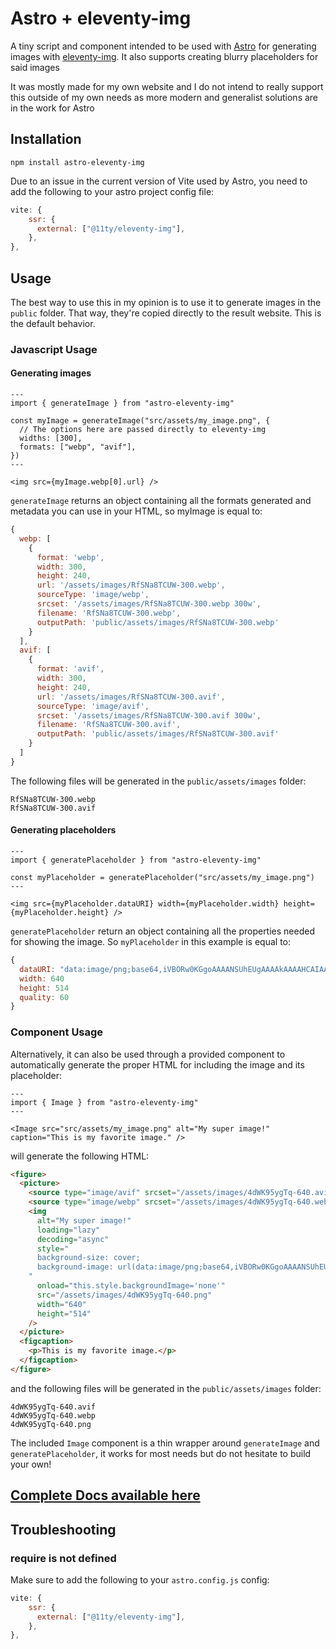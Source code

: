 # Astro + eleventy-img

A tiny script and component intended to be used with [Astro](https://astro.build/) for generating images with [eleventy-img](https://github.com/11ty/eleventy-img). It also supports creating blurry placeholders for said images

It was mostly made for my own website and I do not intend to really support this outside of my own needs as more modern and generalist solutions are in the work for Astro

## Installation

```shell
npm install astro-eleventy-img
```

Due to an issue in the current version of Vite used by Astro, you need to add the following to your astro project config file:

```js
vite: {
    ssr: {
      external: ["@11ty/eleventy-img"],
    },
},
```

## Usage

The best way to use this in my opinion is to use it to generate images in the `public` folder. That way, they're copied directly to the result website. This is the default behavior.

### Javascript Usage

#### Generating images

```astro
---
import { generateImage } from "astro-eleventy-img"

const myImage = generateImage("src/assets/my_image.png", {
  // The options here are passed directly to eleventy-img
  widths: [300],
  formats: ["webp", "avif"],
})
---

<img src={myImage.webp[0].url} />
```

`generateImage` returns an object containing all the formats generated and metadata you can use in your HTML, so myImage is equal to:

```js
{
  webp: [
    {
      format: 'webp',
      width: 300,
      height: 240,
      url: '/assets/images/RfSNa8TCUW-300.webp',
      sourceType: 'image/webp',
      srcset: '/assets/images/RfSNa8TCUW-300.webp 300w',
      filename: 'RfSNa8TCUW-300.webp',
      outputPath: 'public/assets/images/RfSNa8TCUW-300.webp'
    }
  ],
  avif: [
    {
      format: 'avif',
      width: 300,
      height: 240,
      url: '/assets/images/RfSNa8TCUW-300.avif',
      sourceType: 'image/avif',
      srcset: '/assets/images/RfSNa8TCUW-300.avif 300w',
      filename: 'RfSNa8TCUW-300.avif',
      outputPath: 'public/assets/images/RfSNa8TCUW-300.avif'
    }
  ]
}
```

The following files will be generated in the `public/assets/images` folder:

```shell
RfSNa8TCUW-300.webp
RfSNa8TCUW-300.avif
```

#### Generating placeholders

```astro
---
import { generatePlaceholder } from "astro-eleventy-img"

const myPlaceholder = generatePlaceholder("src/assets/my_image.png")
---

<img src={myPlaceholder.dataURI} width={myPlaceholder.width} height={myPlaceholder.height} />
```

`generatePlaceholder` return an object containing all the properties needed for showing the image. So `myPlaceholder` in this example is equal to:

```js
{
  dataURI: "data:image/png;base64,iVBORw0KGgoAAAANSUhEUgAAAAkAAAAHCAIAAABV+fA3AAAACXBIWXMAAAsTAAALEwEAmpwYAAAAz0lEQVQImQHEADv/AJ7Ho7PYwTt5UhdkNjmLSUOPUCB4MSFzMkGMNACixqksb04WUy4wdz9cnFxPnksbaS0HTCo3hDUAnLmcRnFLQ289ZpZXn7Z9MpA+OYU9EFstVZpHAJ3GaqnPbJXFW5iyZNzLqZWvco+9YHeqVlKXSACu1myt13Cc1GW6ynnFrIjK4ouSzFZ/vlNsskgAytqD1d6Q3+Kevsl/xb951+OXyt6FstVytNRzAIS0S4i2S5u8TK3NXrPOZ57CYqLGXWiqOoi4Rz9UYMGpm241AAAAAElFTkSuQmCC"
  width: 640
  height: 514
  quality: 60
}
```

### Component Usage

Alternatively, it can also be used through a provided component to automatically generate the proper HTML for including the image and its placeholder:

```astro
---
import { Image } from "astro-eleventy-img"
---

<Image src="src/assets/my_image.png" alt="My super image!" caption="This is my favorite image." />
```

will generate the following HTML:

```html
<figure>
  <picture>
    <source type="image/avif" srcset="/assets/images/4dWK95ygTq-640.avif 640w" />
    <source type="image/webp" srcset="/assets/images/4dWK95ygTq-640.webp 640w" />
    <img
      alt="My super image!"
      loading="lazy"
      decoding="async"
      style="
      background-size: cover;
      background-image: url(data:image/png;base64,iVBORw0KGgoAAAANSUhEUgAAAAkAAAAHCAIAAABV+fA3AAAACXBIWXMAAAsTAAALEwEAmpwYAAAAz0lEQVQImQHEADv/AJ7Ho7PYwTt5UhdkNjmLSUOPUCB4MSFzMkGMNACixqksb04WUy4wdz9cnFxPnksbaS0HTCo3hDUAnLmcRnFLQ289ZpZXn7Z9MpA+OYU9EFstVZpHAJ3GaqnPbJXFW5iyZNzLqZWvco+9YHeqVlKXSACu1myt13Cc1GW6ynnFrIjK4ouSzFZ/vlNsskgAytqD1d6Q3+Kevsl/xb951+OXyt6FstVytNRzAIS0S4i2S5u8TK3NXrPOZ57CYqLGXWiqOoi4Rz9UYMGpm241AAAAAElFTkSuQmCC);
    "
      onload="this.style.backgroundImage='none'"
      src="/assets/images/4dWK95ygTq-640.png"
      width="640"
      height="514"
    />
  </picture>
  <figcaption>
    <p>This is my favorite image.</p>
  </figcaption>
</figure>
```

and the following files will be generated in the `public/assets/images` folder:

```shell
4dWK95ygTq-640.avif
4dWK95ygTq-640.webp
4dWK95ygTq-640.png
```

The included `Image` component is a thin wrapper around `generateImage` and `generatePlaceholder`, it works for most needs but do not hesitate to build your own!

## [Complete Docs available here](./Docs.md)

## Troubleshooting

### require is not defined

Make sure to add the following to your `astro.config.js` config:

```js
vite: {
    ssr: {
      external: ["@11ty/eleventy-img"],
    },
},
```

